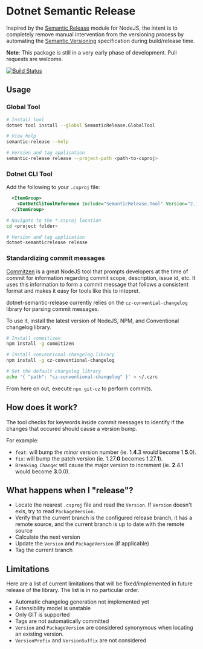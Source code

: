 # Dotnet Semantic Release

Inspired by the [Semantic Release][0] module for NodeJS, the intent is to completely remove manual intervention from the versioning process by automating the [Semantic Versioning][1] specification during build/release time.

**Note**: This package is still in a very early phase of development.  Pull requests are welcome.

[![Build Status](https://travis-ci.org/axlj45/dotnet-semantic-release.svg?branch=trunk)](https://travis-ci.org/axlj45/dotnet-semantic-release)

## Usage

### Global Tool

```sh
# Install tool
dotnet tool install --global SemanticRelease.GlobalTool

# View help
semantic-release --help

# Version and tag application
semantic-release release --project-path <path-to-csproj>
```

### Dotnet CLI Tool

Add the following to your `.csproj` file:

```xml
  <ItemGroup>
    <DotNetCliToolReference Include="SemanticRelease.Tool" Version="2.1.3" />
  </ItemGroup>
```

```sh
# Navigate to the *.csproj location
cd <project folder>

# Version and tag application
dotnet-semanticrelease release
```

### Standardizing commit messages

[Commitzen][2] is a great NodeJS tool that prompts developers at the time of commit for information regarding commit scope, description, issue id, etc.  It uses this information to form a commit message that follows a consistent format and makes it easy for tools like this to intepret.

dotnet-semantic-release currently relies on the `cz-convential-changelog` library for parsing commit messages.

To use it, install the latest version of NodeJS, NPM, and Conventional changelog library.

```sh
# Install commitizen
npm install -g commitizen

# Install conventional-changelog library
npm install -g cz-conventional-changelog

# Set the default changelog library
echo '{ "path": "cz-conventional-changelog" }' > ~/.czrc
```

From here on out, execute `npx git-cz` to perform commits.

## How does it work?

The tool checks for keywords inside commit messages to identify if the changes that occured should cause a version bump.  

For example:

* `feat`:  will bump the *minor* version number (ie. 1.**4**.3 would become 1.**5**.0).
* `fix`: will bump the patch version (ie. 1.27.**0** becomes 1.27.**1**).
* `Breaking Change`: will cause the major version to increment (ie. **2**.4.1 would become **3**.0.0).


## What happens when I "release"?

* Locate the nearest `.csproj` file and read the `Version`.  If `Version` doesn't exis, try to read `PackageVersion`.
* Verify that the current branch is the configured release branch, it has a remote source, and the current branch is up to date with the remote source
* Calculate the next version
* Update the `Version` and `PackageVersion` (if applicable)
* Tag the current branch

## Limitations

Here are a list of current limitations that will be fixed/implemented in future release of the library.  The list is in no particular order.

* Automatic changelog generation not implemented yet
* Extensibility model is unstable
* Only GIT is supported
* Tags are not automatically committed
* `Version` and `PackageVersion` are considered synonymous when locating an existing version.
* `VersionPrefix` and `VersionSuffix` are not considered


[0]:https://github.com/semantic-release/semantic-release
[1]:https://semver.org/
[2]:https://github.com/commitizen/cz-cli
